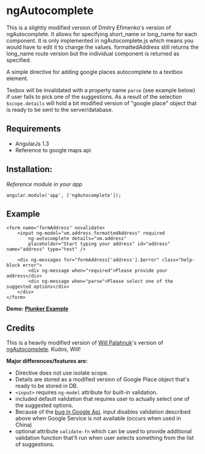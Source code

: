 ngAutocomplete
==============

This is a slightly modified version of Dmitry Efimenko's version of ngAutocomplete. It allows for specifying short_name or long_name for each component. It is only implemented in ngAutocomplete.js which means you would have to edit it to change the values. formattedAddress still returns the long_name route version but the individual component is returned as specified.



A simple directive for adding google places autocomplete to a textbox element.

Texbox will be invalidated with a property name `parse` (see example below) if user fails to pick one of the suggestions.
As a result of the selection `$scope.details` will hold a bit modified version of "google place" object that is ready to be sent to the server/database.

Requirements
-------------
* AngularJs 1.3
* Reference to google maps api

Installation:
-------------
*Reference module in your app*
```
angular.module('app', ['ngAutocomplete']);
```

Example
-------------
```
<form name="formAddress" novalidate>
    <input ng-model="vm.address.formattedAddress" required
        ng-autocomplete details="vm.address"
        placeholder="Start typing your address" id="address" name="address" type="text" />
    
    <div ng-messages for="formAddress['address'].$error" class="help-block error">
        <div ng-message when="required">Please provide your address</div>
        <div ng-message when="parse">Please select one of the suggested options</div>
    </div>
</form>
```

**Demo:** [**Plunker Example**](http://plnkr.co/edit/2Ct5RSJIypBUHqB9NY9U?p=preview)

Credits
-------------
This is a heavily modified version of [Will Palahnuk](https://github.com/wpalahnuk)'s version of [ngAutocomplete](https://github.com/wpalahnuk/ngAutocomplete). Kudos, Will!

**Major differences/features are:**
* Directive does not use isolate scope.
* Details are stored as a modified version of Google Place object that's ready to be stored in DB.
* `<input>` requires `ng-model` attribute for built-in validation.
* included default validation that requires user to actually select one of the suggested options.
* Because of the [bug in Google Api](https://code.google.com/p/gmaps-api-issues/issues/detail?id=7627&thanks=7627&ts=1423588307), input disables validation described above when Google Service is not available (occurs when used in China)
* optional attribute `validate-fn` which can be used to provide additional validation function that'll run when user selects something from the list of suggestions.
